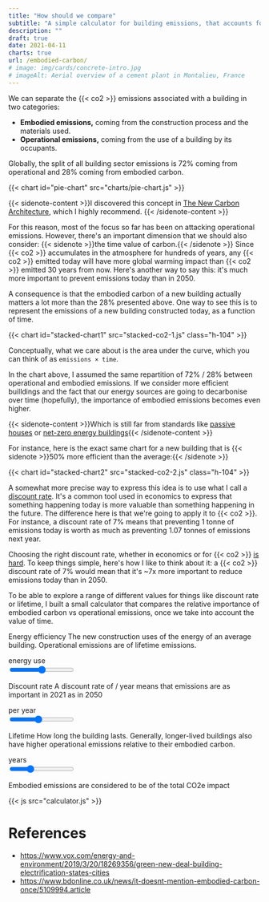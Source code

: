 ```yaml
---
title: "How should we compare"
subtitle: "A simple calculator for building emissions, that accounts for the value of time "
description: ""
draft: true
date: 2021-04-11
charts: true
url: /embodied-carbon/
# image: img/cards/concrete-intro.jpg
# imageAlt: Aerial overview of a cement plant in Montalieu, France
---
```


We can separate the {{< co2 >}} emissions associated with a building in two categories:
- **Embodied emissions,** coming from the construction process and the materials used.
- **Operational emissions,** coming from the use of a building by its occupants.

Globally, the split of all building sector emissions is 72% coming from operational and 28% coming from embodied carbon.

{{< chart id="pie-chart" src="charts/pie-chart.js" >}}

{{< sidenote-content >}}I discovered this concept in [The New Carbon Architecture](https://ecobuildnetwork.org/projects/new-carbon-architecture), which I highly recommend. {{< /sidenote-content >}}

For this reason, most of the focus so far has been on attacking operational emissions. However, there's an important dimension that we should also consider: {{< sidenote >}}the time value of carbon.{{< /sidenote >}} Since {{< co2 >}} accumulates in the atmosphere for hundreds of years, any {{< co2 >}} emitted today will have more global warming impact than {{< co2 >}} emitted 30 years from now. Here's another way to say this: it's much more important to prevent emissions today than in 2050.

A consequence is that the embodied carbon of a new building actually matters a lot more than the 28% presented above. One way to see this is to represent the emissions of a new building constructed today, as a function of time.

{{< chart id="stacked-chart1" src="stacked-co2-1.js" class="h-104" >}}

Conceptually, what we care about is the area under the curve, which you can think of as `emissions × time`.

In the chart above, I assumed the same repartition of 72% / 28% between operational and embodied emissions. If we consider more efficient builldings and the fact that our energy sources are going to decarbonise over time (hopefully), the importance of embodied emissions becomes even higher.

{{< sidenote-content >}}Which is still far from standards like [passive houses](https://en.wikipedia.org/wiki/Passive_house) or [net-zero energy buildings](https://en.wikipedia.org/wiki/Zero-energy_building){{< /sidenote-content >}}

For instance, here is the exact same chart for a new building that is {{< sidenote >}}50% more efficient than the average:{{< /sidenote >}}

{{< chart id="stacked-chart2" src="stacked-co2-2.js" class="h-104" >}}

A somewhat more precise way to express this idea is to use what I call a [discount rate](https://en.wikipedia.org/wiki/Present_value). It's a common tool used in economics to express that something happening today is more valuable than something happening in the future. The difference here is that we're going to apply it to {{< co2 >}}. For instance, a discount rate of 7% means that preventing 1 tonne of emissions today is worth as much as preventing 1.07 tonnes of emissions next year.

Choosing the right discount rate, whether in economics or for {{< co2 >}} [is hard](https://grist.org/article/discount-rates-a-boring-thing-you-should-know-about-with-otters/). To keep things simple, here's how I like to think about it: a {{< co2 >}} discount rate of 7% would mean that it's ~7x more important to reduce emissions today than in 2050.

To be able to explore a range of different values for things like discount rate or lifetime, I built a small calculator that compares the relative importance of embodied carbon vs operational emissions, once we take into account the value of time.

<p>
    <span class="block">Energy efficiency</span>
    The new construction uses <span class="energy-use"></span> of the energy of an average building. <span class="efficiency-message"></span>
    Operational emissions are <span class="operational"></span> of lifetime emissions.
</p>
<div class="flex flex-row">
    <div>
        <div class="energy-use"></div>
        <div>energy use</div>
    </div>
    <input id="energy_use_input" type="range" min="0" max="100" value="50">
</div>
<p>
    <span class="block">Discount rate</span>
    A discount rate of <span class="discount"></span> / year means that emissions are <span class="co2mult"></span> as important in 2021 as in 2050
</p>
<div class="flex flex-row">
    <div>
        <div class="discount"></div>
        <div>per year</div>
    </div>
    <input id="discount_input" type="range" min="0.01" max="0.1" value="0.05" step="0.01">
</div>
<p>
    <span class="block">Lifetime</span>
    How long the building lasts. Generally, longer-lived buildings also have higher operational emissions relative to their embodied carbon.
</p>
<div class="flex flex-row">
    <div>
        <div class="lifetime"></div>
        <div>years</div>
    </div>
    <input id="lifetime_input" type="range" min="50" max="150" value="80">
</div>

Embodied emissions are considered to be <span class="embodied-e"></span> of the total CO2e impact
<!-- <div>
    <p>
        <span class="block">Carbon neutrality when?</span>
        When do we reach carbon neutrality? I also assumed 5% of residual emissions from energy use that we can't eliminate.
    </p>
    <div>
        <div>
            In <span class="carbon-neutrality"></span>
        </div>
        <input id="carbon_neutrality_input" type="range" min="2035" max="2070" value="2050" >
    </div>
</div> -->
{{< js src="calculator.js" >}}


# References
- https://www.vox.com/energy-and-environment/2019/3/20/18269356/green-new-deal-building-electrification-states-cities
- https://www.bdonline.co.uk/news/it-doesnt-mention-embodied-carbon-once/5109994.article